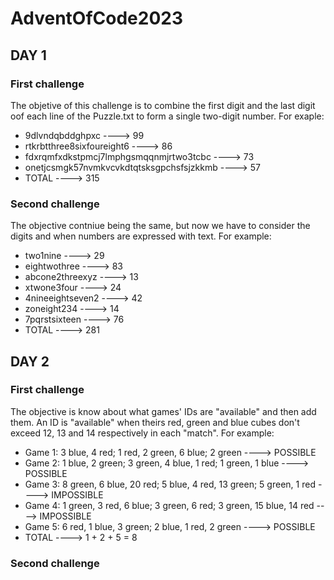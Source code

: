 # AdventOfCode2023

## DAY 1
### First challenge
The objetive of this challenge is to combine the first digit and the last digit oof each line of the Puzzle.txt
to form a single two-digit number. For exaple:    
- 9dlvndqbddghpxc                             ----> 99   
- rtkrbtthree8sixfoureight6                   ----> 86   
- fdxrqmfxdkstpmcj7lmphgsmqqnmjrtwo3tcbc      ----> 73   
- onetjcsmgk57nvmkvcvkdtqtsksgpchsfsjzkkmb    ----> 57   
- TOTAL   ----> 315   

### Second challenge
The objective contniue being the same, but now we have to consider the digits and when numbers are expressed with text.
For example:  
- two1nine            ----> 29  
- eightwothree        ----> 83   
- abcone2threexyz     ----> 13  
- xtwone3four         ----> 24  
- 4nineeightseven2    ----> 42  
- zoneight234         ----> 14  
- 7pqrstsixteen       ----> 76  
- TOTAL   ----> 281  

## DAY 2
### First challenge
The objective is know about what games' IDs are "available" and then add them. An ID is "available" when theirs red, green and blue cubes
don't exceed 12, 13 and 14 respectively in each "match". For example:  
- Game 1: 3 blue, 4 red; 1 red, 2 green, 6 blue; 2 green                          ---->  POSSIBLE  
- Game 2: 1 blue, 2 green; 3 green, 4 blue, 1 red; 1 green, 1 blue                ---->  POSSIBLE  
- Game 3: 8 green, 6 blue, 20 red; 5 blue, 4 red, 13 green; 5 green, 1 red        ---->  IMPOSSIBLE  
- Game 4: 1 green, 3 red, 6 blue; 3 green, 6 red; 3 green, 15 blue, 14 red        ---->  IMPOSSIBLE  
- Game 5: 6 red, 1 blue, 3 green; 2 blue, 1 red, 2 green                          ---->  POSSIBLE  
- TOTAL   ---->  1 + 2 + 5 = 8  

### Second challenge
